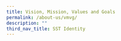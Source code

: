 ```yaml
---
title: Vision, Mission, Values and Goals
permalink: /about-us/vmvg/
description: ""
third_nav_title: SST Identity
---
```





